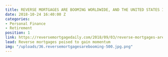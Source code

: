 ```yaml
---
title: REVERSE MORTGAGES ARE BOOMING WORLDWIDE, AND THE UNITED STATES IS NEXT
date: 2018-10-24 16:40:00 Z
categories:
- Personal Finance
- Retirement
position: 1
link: https://reversemortgagedaily.com/2018/09/03/reverse-mortgages-are-booming-worldwide-and-the-united-states-is-next/
lead: Reverse mortgages poised to gain momentum
img: "/uploads/36.reversemortgagesarebooming-500.jpg.png"
---
```


